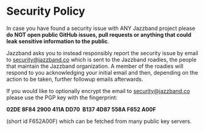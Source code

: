 # Security Policy

In case you have found a security issue with ANY Jazzband project
please **do NOT open public GitHub issues, pull requests or anything
that could leak sensitive information to the public**.

Jazzband asks you to instead responsibly report the security issue
by email to security@jazzband.co which is sent to the Jazzband roadies,
the people that maintain the Jazzband organization. A member of the
roadies will respond to you acknowledging your initial email and then,
depending on the action to be taken, further followup emails afterwards.

If you would like to optionally encrypt the email to security@jazzband.co
please use the PGP key with the fingerprint:

  **02DE 8F84 2900 411A DD70  B137 4D87 558A F652 A00F**

(short id F652A00F) which can be fetched from many public key servers.
